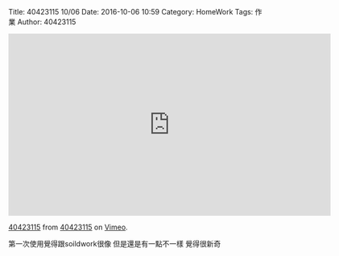 Title: 40423115 10/06
Date: 2016-10-06 10:59
Category: HomeWork
Tags: 作業
Author: 40423115

<!-- PELICAN_END_SUMMARY -->



<iframe src="https://player.vimeo.com/video/185310643" width="640" height="362" frameborder="0" webkitallowfullscreen mozallowfullscreen allowfullscreen></iframe>
<p><a href="https://vimeo.com/185310643">40423115</a> from <a href="https://vimeo.com/user45926338">40423115</a> on <a href="https://vimeo.com">Vimeo</a>.</p>

第一次使用覺得跟soildwork很像 但是還是有一點不一樣 覺得很新奇
